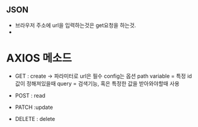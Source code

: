 ## JSON

- 브라우저 주소에 url을 입력하는것은 get요청을 하는것.
-

# AXIOS 메소드

- GET : create -> 파라미터로 url은 필수 config는 옵션
  path variable = 특정 id값이 정해져있을때
  query = 검색기능, 혹은 특정한 값을 받아와야할때 사용

- POST : read
- PATCH :update
- DELETE : delete
